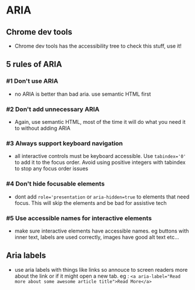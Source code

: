 # ARIA

## Chrome dev tools

-   Chrome dev tools has the accessibility tree to check this stuff, use it!

## 5 rules of ARIA

### #1 Don't use ARIA

-   no ARIA is better than bad aria. use semantic HTML first

### #2 Don't add unnecessary ARIA

-   Again, use semantic HTML, most of the time it will do what you need it to without adding ARIA

### #3 Always support keyboard navigation

-   all interactive controls must be keyboard accessible. Use `tabindex='0'` to add it to the focus order. Avoid using positive integers with tabindex to stop any focus order issues

### #4 Don't hide focusable elements

-   dont add `role='presentation` or `aria-hidden=true` to elements that need focus. This will skip the elements and be bad for assistive tech

### #5 Use accessible names for interactive elements

-   make sure interactive elements have accessible names. eg buttons with inner text, labels are used correctly, images have good alt text etc...

## Aria labels

-   use aria labels with things like links so annouce to screen readers more about the link or if it might open a new tab. eg : `<a aria-label="Read more about some awesome article title">Read More</a>`
